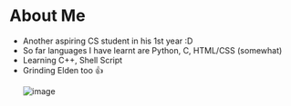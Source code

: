 # About Me
<ul>
  <li> Another aspiring CS student in his 1st year :D </li>
  <li> So far languages I have learnt are Python, C, HTML/CSS (somewhat) </li>
  <li> Learning C++, Shell Script</li>
  <li> Grinding Elden too 👍 </li>
  
  ![image](https://user-images.githubusercontent.com/71426002/213910768-e8ca5757-7c10-452c-89fa-55357f338b17.png)
